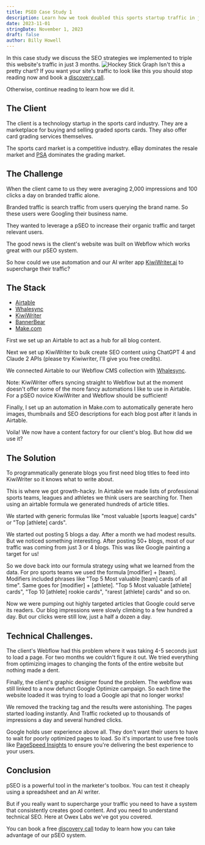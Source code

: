 ```yaml
---
title: PSEO Case Study 1
description: Learn how we took doubled this sports startup traffic in just 3 months with programmatic SEO.
date: 2023-11-01
stringDate: November 1, 2023
draft: false
author: Billy Howell
---
```

In this case study we discuss the SEO strategies we implemented to triple this website's traffic in just 3 months.
![Hockey Stick Graph](../../pseo-traffic-spike.png)
Isn't this a pretty chart? If you want your site's traffic to look like this you should stop reading now and book a [discovery call](https://calendly.com/billy-owex/owex-labs-intro).

Otherwise, continue reading to learn how we did it.

## The Client
The client is a technology startup in the sports card industry. They are a marketplace for buying and selling graded sports cards. They also offer card grading services themselves.

The sports card market is a competitive industry. eBay dominates the resale market and [PSA](https://www.psacard.com/) dominates the grading market. 

## The Challenge

When the client came to us they were averaging 2,000 impressions and 100 clicks a day on branded traffic alone. 

Branded traffic is search traffic from users querying the brand name. So these users were Googling their business name. 

They wanted to leverage a pSEO to increase their organic traffic and target relevant users. 

The good news is the client's website was built on Webflow which works great with our pSEO system.

So how could we use automation and our AI writer app [KiwiWriter.ai](https://app.kiwiwriter.ai/) to supercharge their traffic?

## The Stack
- [Airtable](https://www.airtable.com)
- [Whalesync](https://www.whalesync.com/)
- [KiwiWriter](https://www.kiwiwriter.ai/)
- [BannerBear](https://www.bannerbear.com/)
- [Make.com](https://www.make.com/)

First we set up an Airtable to act as a hub for all blog content. 

Next we set up KiwiWriter to bulk create SEO content using ChatGPT 4 and Claude 2 APIs (please try Kiwiwriter, I'll give you free credits).

We connected Airtable to our Webflow CMS collection with [Whalesync](whalesync.com). 

Note: KiwiWriter offers syncing straight to Webflow but at the moment doesn't offer some of the more fancy automations I like to use in Airtable. For a pSEO novice KiwiWriter and Webflow should be sufficient!

Finally, I set up an automation in Make.com to automatically generate hero images, thumbnails and SEO descriptions for each blog post after it lands in Airtable.

Voila! We now have a content factory for our client's blog. But how did we use it?

## The Solution

To programmatically generate blogs you first need blog titles to feed into KiwiWriter so it knows what to write about. 

This is where we got growth-hacky. In Airtable we made lists of professional sports teams, leagues and athletes we think users are searching for. Then using an airtable formula we generated hundreds of article titles. 

We started with generic formulas like "most valuable [sports league] cards" or "Top [athlete] cards".

We started out posting 5 blogs a day. After a month we had modest results. But we noticed something interesting. After posting 50+ blogs, most of our traffic was coming from just 3 or 4 blogs. This was like Google painting a target for us!

So we dove back into our formula strategy using what we learned from the data. For pro sports teams we used the formula [modifier] + [team]. Modifiers included phrases like "Top 5 Most valuable [team] cards of all time". Same goes for [modifier] + [athlete]. "Top 5 Most valuable [athlete] cards", "Top 10 [athlete] rookie cards", "rarest [athlete] cards" and so on.

Now we were pumping out highly targeted articles that Google could serve its readers. Our blog impressions were slowly climbing to a few hundred a day. But our clicks were still low, just a half a dozen a day.

## Technical Challenges.

The client's Webflow had this problem where it was taking 4-5 seconds just to load a page. For two months we couldn't figure it out. We tried everything from optimizing images to changing the fonts of the entire website but nothing made a dent.

Finally, the client's graphic designer found the problem. The webflow was still linked to a now defunct Google Optimize campaign. So each time the website loaded it was trying to load a Google api that no longer works!

We removed the tracking tag and the results were astonishing. The pages started loading instantly. And Traffic rocketed up to thousands of impressions a day and several hundred clicks. 

Google holds user experience above all. They don't want their users to have to wait for poorly optimized pages to load. So it's important to use free tools like [PageSpeed Insights](https://pagespeed.web.dev/) to ensure you're delivering the best experience to your users.

## Conclusion

pSEO is a powerful tool in the marketer's toolbox. You can test it cheaply using a spreadsheet and an AI writer. 

But if you really want to supercharge your traffic you need to have a system that consistently creates good content. And you need to understand technical SEO. Here at Owex Labs we've got you covered.

You can book a free [discovery call](https://calendly.com/billy-owex/owex-labs-intro) today to learn how you can take advantage of our pSEO system.
